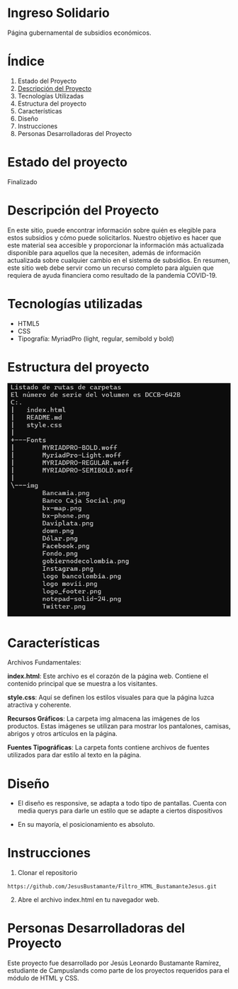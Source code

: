 # Ingreso Solidario

Página gubernamental de subsidios económicos.

# Índice

1. Estado del Proyecto
2. [Descripción del Proyecto](id2)
3. Tecnologías Utilizadas
4. Estructura del proyecto
5. Características
6. Diseño
7. Instrucciones
5. Personas Desarrolladoras del Proyecto

# Estado del proyecto

Finalizado

# Descripción del Proyecto<a name="id2"></a>

En este sitio, puede encontrar información sobre quién es elegible para estos subsidios y cómo puede solicitarlos. Nuestro objetivo es hacer que este material sea accesible y proporcionar la información más actualizada disponible para aquellos que la necesiten, además de información actualizada sobre cualquier cambio en el sistema de subsidios. En resumen, este sitio web debe servir como un recurso completo para alguien que requiera de ayuda financiera como resultado de la pandemia COVID-19.


# Tecnologías utilizadas

* HTML5
* CSS
* Tipografía: MyriadPro (light, regular, semibold y bold)

# Estructura del proyecto

![alt text](image.png)

# Características

Archivos Fundamentales:

**index.html**: Este archivo es el corazón de la página web. Contiene el contenido principal que se muestra a los visitantes.

**style.css**: Aquí se definen los estilos visuales para que la página luzca atractiva y coherente.

**Recursos Gráficos**: La carpeta img almacena las imágenes de los productos. Estas imágenes se utilizan para mostrar los pantalones, camisas, abrigos y otros artículos en la página.

**Fuentes Tipográficas**: La carpeta fonts contiene archivos de fuentes utilizados para dar estilo al texto en la página.

# Diseño

* El diseño es responsive, se adapta a todo tipo de pantallas. Cuenta con media querys para darle un estilo que se adapte a ciertos dispositivos

* En su mayoría, el posicionamiento es absoluto.

# Instrucciones

1. Clonar el repositorio
~~~
https://github.com/JesusBustamante/Filtro_HTML_BustamanteJesus.git
~~~

2. Abre el archivo index.html en tu navegador web.


# Personas Desarrolladoras del Proyecto

Este proyecto fue desarrollado por Jesús Leonardo Bustamante Ramírez, estudiante de Campuslands como parte de los proyectos requeridos para el módulo de HTML y CSS.
